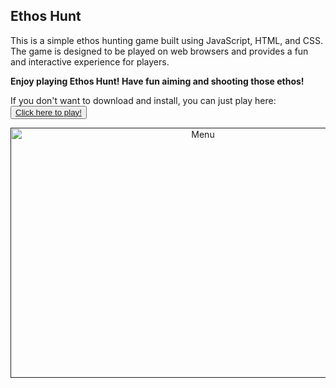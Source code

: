 
<h2 align="">Ethos Hunt</h2>
This is a simple ethos hunting game built using JavaScript, HTML, and CSS. The game is designed to be played on web browsers and provides a fun and interactive experience for players.
<b><p>Enjoy playing Ethos Hunt! Have fun aiming and shooting those ethos! </p></b>
If you don't want to download and install, you can just play here:
<button><a href="https://ethoshunt.vercel.app/" target="_blank">Click here to
play!</a></button>

<p align="center">
  <a href="" rel="noopener">
 <img width=600px height=400px src="https://ibb.co.com/8gNDPwZm" alt="Menu"></a>
</p>

